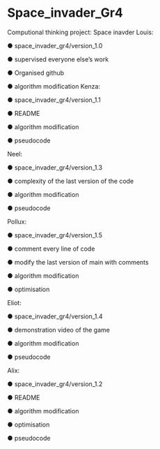 # Space_invader_Gr4
Computional thinking project: Space inavder 
Louis:

● space_invader_gr4/version_1.0

● supervised everyone else’s work

● Organised github

● algorithm modification Kenza:

● space_invader_gr4/version_1.1

● README

● algorithm modification

● pseudocode

Neel:

● space_invader_gr4/version_1.3

● complexity of the last version of the code

● algorithm modification

● pseudocode

Pollux:

● space_invader_gr4/version_1.5

● comment every line of code

● modify the last version of main with comments

● algorithm modification

● optimisation

Eliot:

● space_invader_gr4/version_1.4

● demonstration video of the game

● algorithm modification

● pseudocode

Alix:

● space_invader_gr4/version_1.2

● README

● algorithm modification

● optimisation

● pseudocode
